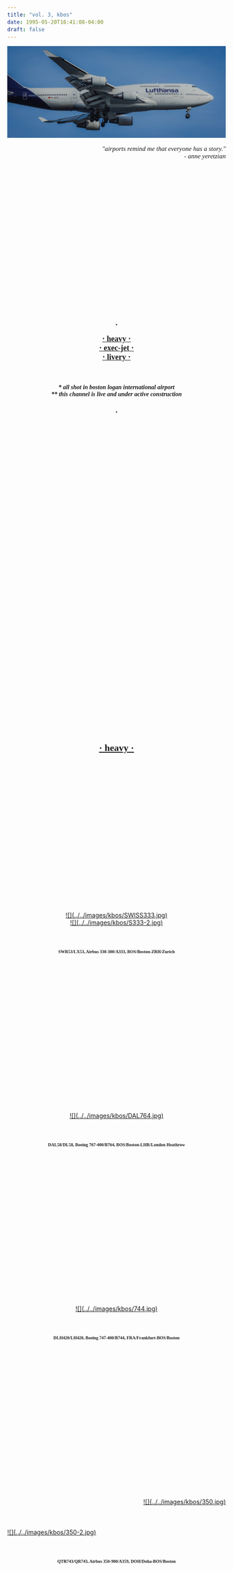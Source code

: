 ```yaml
---
title: "vol. 3, kbos"
date: 1995-05-20T16:41:08-04:00
draft: false
---
```


![](../../images/kbos/DLH4203.jpg)

<div style='font-size: 15px; font-family: didot, serif' align='right'>
    <i>
    "airports remind me that everyone has a story."<br>
     - anne yeretzian
     </i>
</div>
<a id="menu"></a>

<!--more-->


<img vspace="180">
<div style='font-size: 18px' align='center'> <b>.</b> </div>
<br>
<div style='font-size: 18px; font-family: didot, serif' align='center'>
    <b><a href="#heavy">
    · heavy ·
    </a></b> <br>
</div>
<div style='font-size: 18px; font-family: didot, serif' align='center'>
    <b><a href="#execjet">
    · exec-jet ·
    </b></a> <br>
</div>
<div style='font-size: 18px; font-family: didot, serif' align='center'>
    <b><a href="#livery">
    · livery ·
    </b></a> <br>
</div>
<br><br><br>
<div style='font-size: 14px; font-family: didot, serif' align='center'>
    <b><i>
    * all shot in boston logan international airport <br>
    ** this channel is live and under active construction <br>
    </b></i></a>
</div>
<br>
<div style='font-size: 18px' align='center'> <b>.</b> </div>
<img vspace="180">

<a id="heavy"></a>
<img vspace="180">
<div style='font-size: 22px; font-family: didot, serif' align='center'>
    <b><a href="#menu">
    · heavy ·
    </b></a>
</div>
<img vspace="180">

<!-- HEAVY -->
<div align='center'><div style='width:60%;'>
    <a href="#" data-featherlight="../../images/kbos/SWISS333.jpg">
        ![](../../images/kbos/SWISS333.jpg)</a>
</div></div>
<div align='center'><div style='width:60%;'>
    <a href="#" data-featherlight="../../images/kbos/S333-2.jpg">
        ![](../../images/kbos/S333-2.jpg)</a>
</div></div>
<img vspace="25">
<div style='font-size: 10px; font-family: didot, serif' align='center'>
    <b>
    SWR53/LX53, Airbus 330-300/A333, BOS/Boston-ZRH/Zurich <br>
    </b></a>
</div>
<img vspace="180">
<div align='center'><div style='width:75%;'>
    <a href="#" data-featherlight="../../images/kbos/DAL764.jpg">
        ![](../../images/kbos/DAL764.jpg)</a>
</div></div>
<img vspace="25">
<div style='font-size: 10px; font-family: didot, serif' align='center'>
    <b>
    DAL58/DL58, Boeing 767-400/B764, BOS/Boston-LHR/London Heathrow <br>
    </b></a>
</div>
<img vspace="180">
<div align='center'><div style='width:100%;'>
    <a href="#" data-featherlight="../../images/kbos/744.jpg">
        ![](../../images/kbos/744.jpg)</a>
</div></div>
<img vspace="25">
<div style='font-size: 10px; font-family: didot, serif' align='center'>
    <b>
    DLH420/LH420, Boeing 747-400/B744, FRA/Frankfurt-BOS/Boston <br>
    </b></a>
</div>
<img vspace="180">
<div align='right'><div style='width:70%;'>
    <a href="#" data-featherlight="../../images/kbos/350.jpg">
        ![](../../images/kbos/350.jpg)</a>
</div></div>
<img vspace="25">
<div align='left'><div style='width:60%;'>
    <a href="#" data-featherlight="../../images/kbos/350-2.jpg">
        ![](../../images/kbos/350-2.jpg)</a>
</div></div>
<img vspace="25">
<div style='font-size: 10px; font-family: didot, serif' align='center'>
    <b>
    QTR743/QR743, Airbus 350-900/A359, DOH/Doha-BOS/Boston <br>
    </b></a>
</div>
<img vspace="180">

<img vspace="180">

<img vspace="180">
